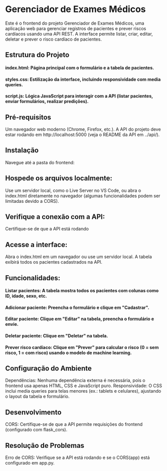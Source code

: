 # Gerenciador de Exames Médicos
Este é o frontend do projeto Gerenciador de Exames Médicos, uma aplicação web para gerenciar registros de pacientes e prever riscos cardíacos usando uma API REST. A interface permite listar, criar, editar, deletar e prever o risco cardíaco de pacientes.


## Estrutura do Projeto
#### index.html: Página principal com o formulário e a tabela de pacientes.
#### styles.css: Estilização da interface, incluindo responsividade com media queries.
#### script.js: Lógica JavaScript para interagir com a API (listar pacientes, enviar formulários, realizar predições).


## Pré-requisitos
Um navegador web moderno (Chrome, Firefox, etc.).
A API do projeto deve estar rodando em http://localhost:5000 (veja o README da API em ../api/).


## Instalação
Navegue até a pasta do frontend:


## Hospede os arquivos localmente:
Use um servidor local, como o Live Server no VS Code, ou abra o index.html diretamente no navegador (algumas funcionalidades podem ser limitadas devido a CORS).


## Verifique a conexão com a API:
Certifique-se de que a API está rodando


## Acesse a interface:
Abra o index.html em um navegador ou use um servidor local.
A tabela exibirá todos os pacientes cadastrados na API.


## Funcionalidades:
#### Listar pacientes: A tabela mostra todos os pacientes com colunas como ID, idade, sexo, etc.
#### Adicionar paciente: Preencha o formulário e clique em "Cadastrar".
#### Editar paciente: Clique em "Editar" na tabela, preencha o formulário e envie.
#### Deletar paciente: Clique em "Deletar" na tabela.
#### Prever risco cardíaco: Clique em "Prever" para calcular o risco (0 = sem risco, 1 = com risco) usando o modelo de machine learning.


## Configuração do Ambiente
Dependências: Nenhuma dependência externa é necessária, pois o frontend usa apenas HTML, CSS e JavaScript puro.
Responsividade: O CSS inclui media queries para telas menores (ex.: tablets e celulares), ajustando o layout da tabela e formulário.


## Desenvolvimento
CORS: Certifique-se de que a API permite requisições do frontend (configurado com flask_cors).


## Resolução de Problemas
Erro de CORS: Verifique se a API está rodando e se o CORS(app) está configurado em app.py.
